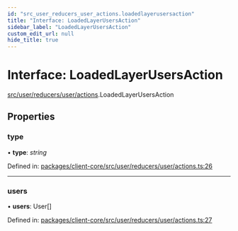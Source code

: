 ```yaml
---
id: "src_user_reducers_user_actions.loadedlayerusersaction"
title: "Interface: LoadedLayerUsersAction"
sidebar_label: "LoadedLayerUsersAction"
custom_edit_url: null
hide_title: true
---
```


# Interface: LoadedLayerUsersAction

[src/user/reducers/user/actions](../modules/src_user_reducers_user_actions.md).LoadedLayerUsersAction

## Properties

### type

• **type**: *string*

Defined in: [packages/client-core/src/user/reducers/user/actions.ts:26](https://github.com/xr3ngine/xr3ngine/blob/77d12cea0/packages/client-core/src/user/reducers/user/actions.ts#L26)

___

### users

• **users**: User[]

Defined in: [packages/client-core/src/user/reducers/user/actions.ts:27](https://github.com/xr3ngine/xr3ngine/blob/77d12cea0/packages/client-core/src/user/reducers/user/actions.ts#L27)
